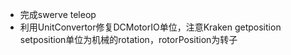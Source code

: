 - 完成swerve teleop
- 利用UnitConvertor修复DCMotorIO单位，注意Kraken getposition setposition单位为机械的rotation，rotorPosition为转子
